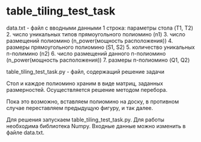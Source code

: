 # table_tiling_test_task

data.txt - файл с вводными данными
1 строка: параметры стола (T1, T2)
2. число уникальных типов прямоугольного полиомино (n1)
3. число размещений полиомино (n_power(мощность расположения))
4. размеры прямоугольного полиомино (S1, S2)
5. количество уникальных п-полимино (n2)
6. число размещений данного п-полиомино (n_power(мощность расположения))
7. размеры п-полиомино (Q1, Q2)


table_tiling_test_task.py - файл, содержащий решение задачи

Стол и каждое полиомино храним в виде матриц, заданных размерностей. 
Осуществляется решение методом перебора.

Пока это возможно, вставляем полиомино на доску, в противном случае переставляем предыдущую фигуру, и так далее.


Для решения запускаем table_tiling_test_task.py. Для работы необходима библиотека Numpy. Входные данные можно изменить в файле data.txt.
